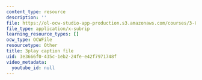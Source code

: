 ```yaml
---
content_type: resource
description: ''
file: https://ol-ocw-studio-app-production.s3.amazonaws.com/courses/3-091-introduction-to-solid-state-chemistry-fall-2018/3e3666f0435c1eb224fee42f7971748f_8KQPpl77fuk.srt
file_type: application/x-subrip
learning_resource_types: []
ocw_type: OCWFile
resourcetype: Other
title: 3play caption file
uid: 3e3666f0-435c-1eb2-24fe-e42f7971748f
video_metadata:
  youtube_id: null
---
```

